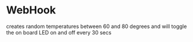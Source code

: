 # WebHook
creates random temperatures between 60 and 80 degrees and will toggle the on board LED on and off every 30 secs
